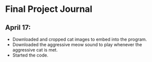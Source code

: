 # Final Project Journal

## April 17:

- Downloaded and cropped cat images to embed into the program.
- Downloaded the aggressive meow sound to play whenever the aggressive cat is met.
- Started the code.
